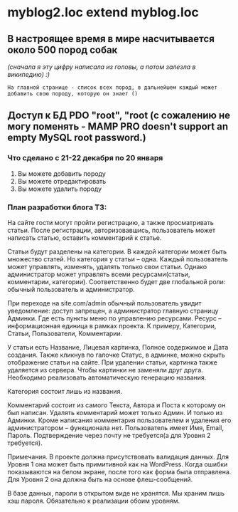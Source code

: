 # myblog2.loc extend myblog.loc

## В настроящее время в мире насчитывается около 500 пород собак 
_(сначала я эту цифру написала из головы, а потом залезла в википедию) :)_

```
На главной странице - список всех пород, в дальнейшем каждый может добавить свою породу, которую он знает ()
```

## Доступ к БД PDO "root", "root (с сожалению не могу поменять - MAMP PRO doesn't support an empty MySQL root password.) 

### Что сделано с 21-22 декабря по 20 января 
1. Вы можете добавить породу
2. Вы можете отредактировать 
3. Вы можете удалить породу
### План разработки блога ТЗ:
 
На сайте гости могут пройти регистрацию, а также просматривать статьи. После регистрации, авторизовавшись, пользователь может написать статью, оставить комментарий к статье.

Статьи будут разделены на категории. В каждой категории может быть множество статей. Но категория у статьи – одна. Каждый пользователь может управлять, изменять, удалять только свои статьи. Однако администратор может управлять всеми ресурсами(статьи, комментарии, категории). Соответственно будет две глобальной роли: обычный пользователь и администратор.

При переходе на site.com/admin обычный пользователь увидит уведомление: доступ запрещен, а администратор главную страницу Админки. Где есть пункты меню по управлению ресурсами. Ресурс – информационная единица в рамках проекта. К примеру, Категории, Статьи, Пользователи, Комментарии.

У статьи есть Название, Лицевая картинка, Полное содержимое и Дата создания. Также кликнув по галочке Статус, в админке, можно скрыть отображение статьи на сайте. При удалении статьи, картинка также удаляется из сервера. Чтобы картинки не заменяли друг друга. Необходимо реализовать автоматическую генерацию названия.

Категория состоит лишь из названия.

Комментарий состоит из самого Текста, Автора и Поста к которому он был написан. Удалять комментарий может только Админ. И только из Админки. Кроме написания комментария пользователем и удаления его администратором – функционала нет.
Пользователь имеет Имя, Email, Пароль. Подтверждение через почту не требуется(а для Уровня 2 требуется).

Примечания.
В проекте должна присутствовать валидация данных.
Для Уровня 1 она может быть примитивной как на WordPress. Когда ошибки показываются на белом экране, после того как форма была отправлена.
Для Уровня 2 она должна быть на основе флеш-сообщений.

В базе данных, пароли в открытом виде не хранятся. Мы храним лишь хэш пароля. Обязательно к реализации обоим уровням.

 
